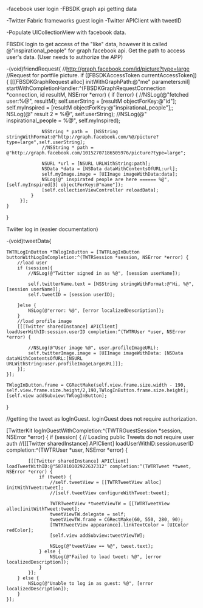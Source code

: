 -facebook user login
-FBSDK graph api getting data

-Twitter Fabric frameworks guest login
-Twitter APIClient with tweetID

-Populate UICollectionView with facebook data.


FBSDK login to get access of the "like" data, however it is called @"inspirational_people" for graph.facebook api. 
Get the path to access user's data. (User needs to authorize the APP)

   -(void)friendRequest{
   //http://graph.facebook.com/id/picture?type=large
    //Request for portfile picture.
    if ([FBSDKAccessToken currentAccessToken]) {
        [[[FBSDKGraphRequest alloc] initWithGraphPath:@"me" parameters:nil]
         startWithCompletionHandler:^(FBSDKGraphRequestConnection *connection, id resultM, NSError *error) {
             if (!error) {
                 //NSLog(@"fetched user:%@", resultM);
                 self.userString = [resultM objectForKey:@"id"];
                 self.myInspired = [resultM objectForKey:@"inspirational_people"];;
                 NSLog(@" result 2 = %@", self.userString);
                 //NSLog(@" inspirational_people = %@", self.myInspired);
                 
                 NSString * path =  [NSString stringWithFormat:@"http://graph.facebook.com/%@/picture?type=large",self.userString];
                 //NSString * path = @"http://graph.facebook.com/10152707186505976/picture?type=large";
                 
                 NSURL *url = [NSURL URLWithString:path];
                 NSData *data = [NSData dataWithContentsOfURL:url];
                 self.myImage.image = [UIImage imageWithData:data];
                 NSLog(@" inspirated people are here ====== %@", [self.myInspired[3] objectForKey:@"name"]);
                 [self.collectionViewController reloadData];
             }
         }];
    }
}

Twiiter log in (easier documentation)

-(void)tweetData{
    
    TWTRLogInButton *TWlogInButton = [TWTRLogInButton buttonWithLogInCompletion:^(TWTRSession *session, NSError *error) {
        //load user
        if (session){
            //NSLog(@"Twitter signed in as %@", [session userName]);
            
            self.twitterName.text = [NSString stringWithFormat:@"Hi, %@",[session userName]];
            self.tweetID = [session userID];
            
        }else {
            NSLog(@"error: %@", [error localizedDescription]);
        }
        //load profile image
        [[[Twitter sharedInstance] APIClient] loadUserWithID:session.userID completion:^(TWTRUser *user, NSError *error) {
            
            //NSLog(@"User image %@", user.profileImageURL);
            self.twitterImage.image = [UIImage imageWithData: [NSData dataWithContentsOfURL:[NSURL URLWithString:user.profileImageLargeURL]]];
        }];
    }];
    
    TWlogInButton.frame = CGRectMake(self.view.frame.size.width - 190, self.view.frame.size.height/2,190,TWlogInButton.frame.size.height);
    [self.view addSubview:TWlogInButton];

}

//getting the tweet as logInGuest. loginGuest does not require authorization.

 [TwitterKit logInGuestWithCompletion:^(TWTRGuestSession *session, NSError *error) {
        if (session) {
            // Loading public Tweets do not require user auth
            //[[[Twitter sharedInstance] APIClient] loadUserWithID:session.userID completion:^(TWTRUser *user, NSError *error) {
            
            
            [[[Twitter sharedInstance] APIClient]   loadTweetWithID:@"587810102922637312" completion:^(TWTRTweet *tweet, NSError *error) {
                if (tweet) {
                    //self.tweetView = [[TWTRTweetView alloc] initWithTweet:tweet];
                    //[self.tweetView configureWithTweet:tweet];
                    
                    TWTRTweetView *tweetViewTW = [[TWTRTweetView alloc]initWithTweet:tweet];
                    tweetViewTW.delegate = self;
                    tweetViewTW.frame = CGRectMake(60, 550, 280, 90);
                    [TWTRTweetView appearance].linkTextColor = [UIColor redColor];
                    [self.view addSubview:tweetViewTW];
                    
                    NSLog(@"tweetView == %@", tweet.text);
                } else {
                    NSLog(@"Failed to load tweet: %@", [error localizedDescription]);
                }
            }];
        } else {
            NSLog(@"Unable to log in as guest: %@", [error localizedDescription]);
        }
    }];
    
